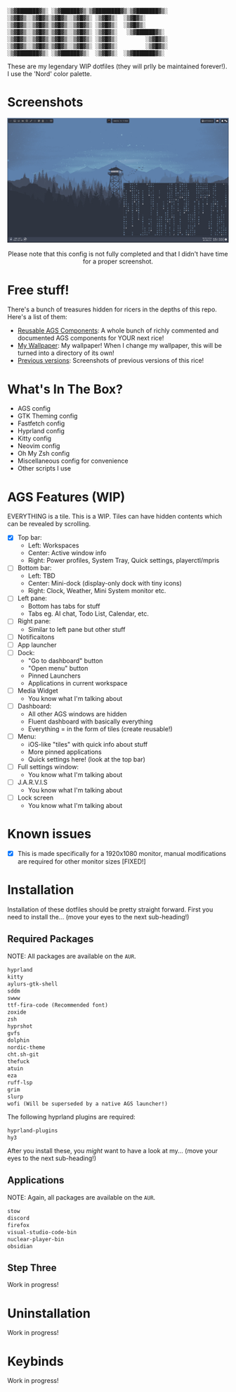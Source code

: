 ```
░▒▓███████▓▒░ ░▒▓██████▓▒░▒▓████████▓▒░▒▓███████▓▒░ 
░▒▓█▓▒░░▒▓█▓▒░▒▓█▓▒░░▒▓█▓▒░ ░▒▓█▓▒░  ░▒▓█▓▒░        
░▒▓█▓▒░░▒▓█▓▒░▒▓█▓▒░░▒▓█▓▒░ ░▒▓█▓▒░  ░▒▓█▓▒░        
░▒▓█▓▒░░▒▓█▓▒░▒▓█▓▒░░▒▓█▓▒░ ░▒▓█▓▒░   ░▒▓██████▓▒░  
░▒▓█▓▒░░▒▓█▓▒░▒▓█▓▒░░▒▓█▓▒░ ░▒▓█▓▒░         ░▒▓█▓▒░ 
░▒▓█▓▒░░▒▓█▓▒░▒▓█▓▒░░▒▓█▓▒░ ░▒▓█▓▒░         ░▒▓█▓▒░ 
░▒▓███████▓▒░ ░▒▓██████▓▒░  ░▒▓█▓▒░  ░▒▓███████▓▒░  
```

These are my legendary WIP dotfiles (they will prlly be maintained forever!). I use the 'Nord' color palette.

# Screenshots
![Rice Screenshot V9](./Screenshots/Ninth.png)
<p align=center>Please note that this config is not fully completed and that I didn't have time for a proper screenshot.</p>

# Free stuff!
There's a bunch of treasures hidden for ricers in the depths of this repo. Here's a list of them:
- [Reusable AGS Components](.config/ags/reusable): A whole bunch of richly commented and documented AGS components for YOUR next rice!
- [My Wallpaper](wallpaper.png): My wallpaper! When I change my wallpaper, this will be turned into a directory of its own!
- [Previous versions](Screenshots/): Screenshots of previous versions of this rice!

# What's In The Box?
- AGS config
- GTK Theming config
- Fastfetch config
- Hyprland config
- Kitty config
- Neovim config
- Oh My Zsh config
- Miscellaneous config for convenience
- Other scripts I use

# AGS Features (WIP)
EVERYTHING is a tile. This is a WIP.
Tiles can have hidden contents which can be revealed by scrolling.

- [x] Top bar:
    - Left: Workspaces
    - Center: Active window info
    - Right: Power profiles, System Tray, Quick settings, playerctl/mpris
- [ ] Bottom bar:
    - Left: TBD
    - Center: Mini-dock (display-only dock with tiny icons)
    - Right: Clock, Weather, Mini System monitor etc.
- [ ] Left pane:
    - Bottom has tabs for stuff
    - Tabs eg. AI chat, Todo List, Calendar, etc.
- [ ] Right pane:
    - Similar to left pane but other stuff
- [ ] Notificaitons
- [ ] App launcher
- [ ] Dock:
    - "Go to dashboard" button
    - "Open menu" button
    - Pinned Launchers
    - Applications in current workspace
- [ ] Media Widget
    - You know what I'm talking about
- [ ] Dashboard:
    - All other AGS windows are hidden
    - Fluent dashboard with basically everything
    - Everything = in the form of tiles (create reusable!)
- [ ] Menu:
    - iOS-like "tiles" with quick info about stuff
    - More pinned applications
    - Quick settings here! (look at the top bar)
- [ ] Full settings window:
    - You know what I'm talking about
- [ ] J.A.R.V.I.S
    - You know what I'm talking about
- [ ] Lock screen
    - You know what I'm talking about

# Known issues
- [x] This is made specifically for a 1920x1080 monitor, manual modifications are required for other monitor sizes [FIXED!]

# Installation

Installation of these dotfiles should be pretty straight forward. First you need to install the... (move your eyes to the next sub-heading!)

## Required Packages
NOTE: All packages are available on the `AUR`.

```
hyprland
kitty
aylurs-gtk-shell
sddm
swww
ttf-fira-code (Recommended font)
zoxide
zsh
hyprshot
gvfs
dolphin
nordic-theme
cht.sh-git
thefuck
atuin
eza
ruff-lsp
grim
slurp
wofi (Will be superseded by a native AGS launcher!)
```

The following hyprland plugins are required:

```
hyprland-plugins
hy3
```

After you install these, you *might* want to have a look at my... (move your eyes to the next sub-heading!)

## Applications
NOTE: Again, all packages are available on the `AUR`.

```
stow
discord
firefox
visual-studio-code-bin
nuclear-player-bin
obsidian
```

## Step Three
Work in progress!

# Uninstallation
Work in progress!

# Keybinds
Work in progress!
